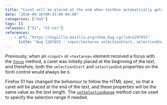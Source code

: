 ```yaml
---
title: "Caret will be placed at the end when textbox automatically gets focus"
date: "2016-09-16T00:43:00-04:00"
categories: ["dom"]
tags: []
releases: ["51", "52-esr"]
references:
    - url: "https://bugzilla.mozilla.org/show_bug.cgi?id=1287655"
      title: "Bug 1287655 - input/textarea selectionStart, selectionEnd should return cursor position when selection is empty"
---
```

Previously, when an `<input>` or `<textarea>` element received a focus with the [`focus`](https://developer.mozilla.org/docs/Web/API/HTMLElement/focus) method, a caret was initially placed at the beginning of the text, and therefore, both the `selectionStart` and `selectionEnd` properties on the form control would always be `0`.

Firefox 51 has changed the behaviour to follow the HTML spec, so that a caret will be placed at the end of the text, and these properties will be the same value as the text length. The [`setSelectionRange`](https://developer.mozilla.org/docs/Web/API/HTMLInputElement/setSelectionRange) method can be used to specify the selection range if needed.
